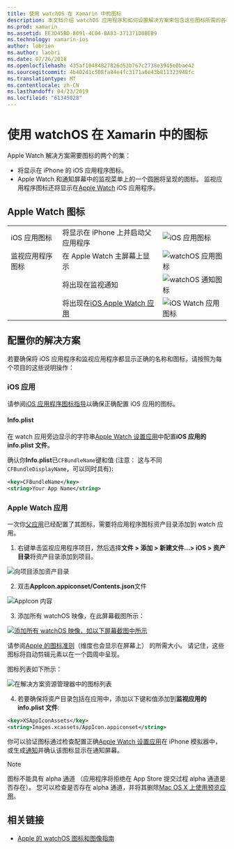 ```yaml
---
title: 使用 watchOS 在 Xamarin 中的图标
description: 本文档介绍 watchOS 应用程序和如何设置解决方案来包含这些图标所需的各种图标。
ms.prod: xamarin
ms.assetid: EE3D45BD-8091-4C04-BA83-371371D8BEB9
ms.technology: xamarin-ios
author: lobrien
ms.author: laobri
ms.date: 07/26/2018
ms.openlocfilehash: 435af10484827826d53b767c2738e3945e0bae42
ms.sourcegitcommit: 4b402d1c508fa84e4fc3171a6e43b811323948fc
ms.translationtype: MT
ms.contentlocale: zh-CN
ms.lasthandoff: 04/23/2019
ms.locfileid: "61345028"
---
```

# <a name="working-with-watchos-icons-in-xamarin"></a>使用 watchOS 在 Xamarin 中的图标

Apple Watch 解决方案需要图标的两个的集：

* 将显示在 iPhone 的 iOS 应用程序图标。
* Apple Watch 和通知屏幕中的监视菜单上的一个圆圈将呈现的图标。 监视应用程序图标还将显示在[Apple Watch](~/ios/watchos/app-fundamentals/settings.md) iOS 应用程序。

## <a name="apple-watch-icons"></a>Apple Watch 图标

| | | |
|-|-|-|
|iOS 应用图标|将显示在 iPhone 上并启动父应用程序|![iOS 应用图标](icons-images/icon-ios.png)|
|监视应用程序图标|在 Apple Watch 主屏幕上显示|![watchOS 应用图标](icons-images/icon-home.png)|
||将出现在监视通知|![watchOS 通知图标](icons-images/notification-icon.png)|
||将出现在[iOS Apple Watch 应用](~/ios/watchos/app-fundamentals/settings.md)|![iOS Watch 应用图标](icons-images/watch-app-sml.png)|

## <a name="configuring-your-solution"></a>配置你的解决方案

若要确保将 iOS 应用程序和监视应用程序都显示正确的名称和图标，请按照为每个项目的这些说明操作：

### <a name="ios-app"></a>iOS 应用

请参阅[iOS 应用程序图标指导](~/ios/app-fundamentals/images-icons/app-icons.md)以确保正确配置 iOS 应用的图标。

#### <a name="infoplist"></a>Info.plist

在 watch 应用旁边显示的字符串[Apple Watch 设置应用](~/ios/watchos/app-fundamentals/settings.md)中配置**iOS 应用的 info.plist 文件**。

确认你**Info.plist**已`CFBundleName`键和值 (注意： 这与不同`CFBundleDisplayName`，可以同时具有):

```xml
<key>CFBundleName</key>
<string>Your App Name</string>
```

### <a name="apple-watch-app"></a>Apple Watch 应用

一次你[父应用](~/ios/watchos/app-fundamentals/parent-app.md)已经配置了其图标，需要将应用程序图标资产目录添加到 watch 应用。

1. 右键单击监视应用程序项目，然后选择**文件 > 添加 > 新建文件...> iOS > 资产目录**将资产目录添加到项目。

 ![](icons-images/newasset.png "向项目添加资产目录")

2. 双击**AppIcon.appiconset/Contents.json**文件

  ![](icons-images/xcassets-iconset-sml.png "AppIcon 内容")

3. 添加所有 watchOS 映像，在此屏幕截图所示：

  [![](icons-images/appicons-sml.png "添加所有 watchOS 映像，如以下屏幕截图中所示")](icons-images/appicons.png#lightbox)

  请参阅[Apple 的图标准则](https://developer.apple.com/design/human-interface-guidelines/watchos/icons-and-images/menu-icons/)（维度也会显示在屏幕上） 的所需大小。 请记住，这些图标将自动剪辑元素以在一个圆周中呈现。

  图标列表如下所示：

  ![](icons-images/xcassets-complete-sml.png "在解决方案资源管理器中的图标列表")

4. 若要确保将资产目录包括在应用中，添加以下键和值添加到**监视应用的 info.plist 文件**:

```xml
<key>XSAppIconAssets</key>
<string>Images.xcassets/AppIcon.appiconset</string>
```

你可以验证图标通过检查配置正确[Apple Watch 设置应用](~/ios/watchos/app-fundamentals/settings.md)在 iPhone 模拟器中，或生成[通知](~/ios/watchos/platform/notifications.md)并确认该图标显示在通知屏幕。

> [!NOTE]
> 图标不能具有 alpha 通道 （应用程序将拒绝在 App Store 提交过程 alpha 通道是否存在）。 您可以检查是否存在 alpha 通道，并将其删除[Mac OS X 上使用预览应用](~/ios/watchos/troubleshooting.md#noalpha)。


## <a name="related-links"></a>相关链接

- [Apple 的 watchOS 图标和图像指南](https://developer.apple.com/design/human-interface-guidelines/watchos/icons-and-images/)
